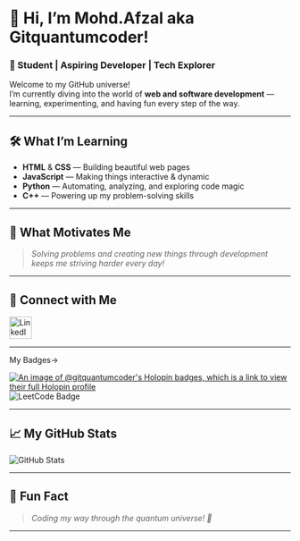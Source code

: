 # 👋 Hi, I’m Mohd.Afzal aka Gitquantumcoder!

### 🚀 Student | Aspiring Developer | Tech Explorer

Welcome to my GitHub universe!  
I’m currently diving into the world of **web and software development** — learning, experimenting, and having fun every step of the way.

---

## 🛠️ What I’m Learning
- **HTML** & **CSS** — Building beautiful web pages
- **JavaScript** — Making things interactive & dynamic
- **Python** — Automating, analyzing, and exploring code magic
- **C++** — Powering up my problem-solving skills

---

## 🌟 What Motivates Me
> *Solving problems and creating new things through development keeps me striving harder every day!*

---

## 🔗 Connect with Me

<a href="https://www.linkedin.com/in/mohammad-afzal-7a1071318?utm_source=share&utm_campaign=share_via&utm_content=profile&utm_medium=android_app" target="_blank">
  <img src="https://cdn.jsdelivr.net/gh/devicons/devicon/icons/linkedin/linkedin-original.svg" alt="LinkedIn" width="40" height="40"/>
</a>

---
My Badges->

[![An image of @gitquantumcoder's Holopin badges, which is a link to view their full Holopin profile](https://holopin.me/gitquantumcoder)](https://holopin.io/@gitquantumcoder)
![LeetCode Badge](https://leetcode-badge-api.vercel.app/?username=Afzalnewcoder123&theme=github)



---

## 📈 My GitHub Stats

![GitHub Stats](https://github-readme-stats.vercel.app/api?username=Gitquantumcoder&show_icons=true&theme=tokyonight)

---

## 🎉 Fun Fact

> *Coding my way through the quantum universe! 🚀*

---

<!-- Let’s connect, collaborate, and create something awesome together! -->
